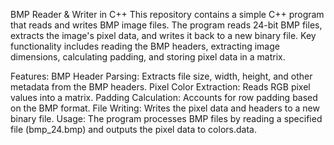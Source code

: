 BMP Reader & Writer in C++
This repository contains a simple C++ program that reads and writes BMP image files. The program reads 24-bit BMP files, extracts the image's pixel data, and writes it back to a new binary file. Key functionality includes reading the BMP headers, extracting image dimensions, calculating padding, and storing pixel data in a matrix.

Features:
BMP Header Parsing: Extracts file size, width, height, and other metadata from the BMP headers.
Pixel Color Extraction: Reads RGB pixel values into a matrix.
Padding Calculation: Accounts for row padding based on the BMP format.
File Writing: Writes the pixel data and headers to a new binary file.
Usage:
The program processes BMP files by reading a specified file (bmp_24.bmp) and outputs the pixel data to colors.data.
